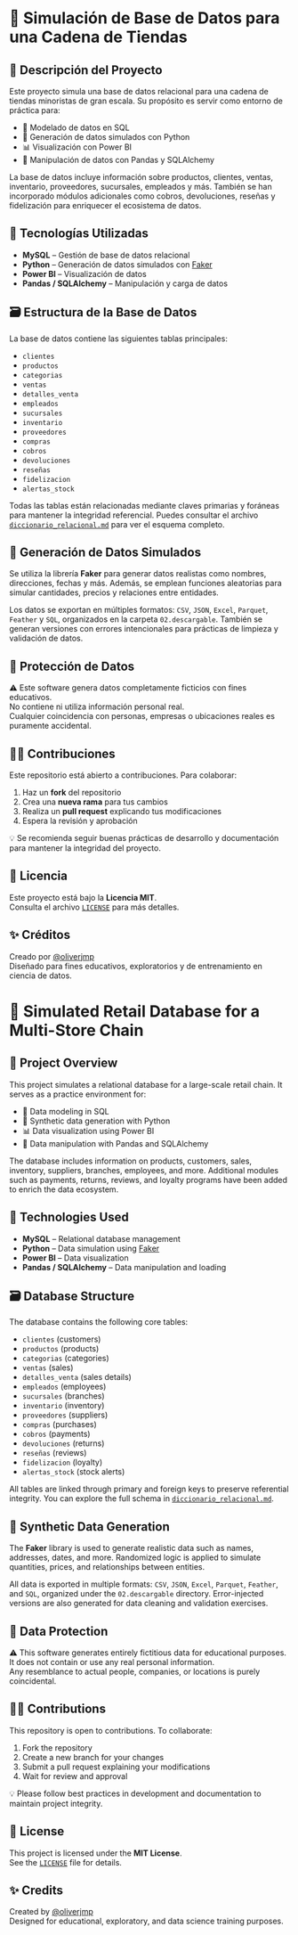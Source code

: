 # 🛒 Simulación de Base de Datos para una Cadena de Tiendas

## 📌 Descripción del Proyecto

Este proyecto simula una base de datos relacional para una cadena de tiendas minoristas de gran escala. Su propósito es servir como entorno de práctica para:

- 📐 Modelado de datos en SQL
- 🐍 Generación de datos simulados con Python
- 📊 Visualización con Power BI
- 🧮 Manipulación de datos con Pandas y SQLAlchemy

La base de datos incluye información sobre productos, clientes, ventas, inventario, proveedores, sucursales, empleados y más. También se han incorporado módulos adicionales como cobros, devoluciones, reseñas y fidelización para enriquecer el ecosistema de datos.

## 🧰 Tecnologías Utilizadas

- **MySQL** – Gestión de base de datos relacional
- **Python** – Generación de datos simulados con [Faker](https://faker.readthedocs.io/)
- **Power BI** – Visualización de datos
- **Pandas / SQLAlchemy** – Manipulación y carga de datos

## 🗃️ Estructura de la Base de Datos

La base de datos contiene las siguientes tablas principales:

- `clientes`
- `productos`
- `categorias`
- `ventas`
- `detalles_venta`
- `empleados`
- `sucursales`
- `inventario`
- `proveedores`
- `compras`
- `cobros`
- `devoluciones`
- `reseñas`
- `fidelizacion`
- `alertas_stock`

Todas las tablas están relacionadas mediante claves primarias y foráneas para mantener la integridad referencial. Puedes consultar el archivo [`diccionario_relacional.md`](https://github.com/oliverjmp/DatacrafterPython/blob/main/diccionario_relacional.md) para ver el esquema completo.

## 🧪 Generación de Datos Simulados

Se utiliza la librería **Faker** para generar datos realistas como nombres, direcciones, fechas y más. Además, se emplean funciones aleatorias para simular cantidades, precios y relaciones entre entidades.

Los datos se exportan en múltiples formatos: `CSV`, `JSON`, `Excel`, `Parquet`, `Feather` y `SQL`, organizados en la carpeta `02.descargable`. También se generan versiones con errores intencionales para prácticas de limpieza y validación de datos.

## 🔐 Protección de Datos

⚠️ Este software genera datos completamente ficticios con fines educativos.  
No contiene ni utiliza información personal real.  
Cualquier coincidencia con personas, empresas o ubicaciones reales es puramente accidental.

## 🧑‍💻 Contribuciones

Este repositorio está abierto a contribuciones. Para colaborar:

1. Haz un **fork** del repositorio  
2. Crea una **nueva rama** para tus cambios  
3. Realiza un **pull request** explicando tus modificaciones  
4. Espera la revisión y aprobación

💡 Se recomienda seguir buenas prácticas de desarrollo y documentación para mantener la integridad del proyecto.

## 📄 Licencia

Este proyecto está bajo la **Licencia MIT**.  
Consulta el archivo [`LICENSE`](https://github.com/oliverjmp/DatacrafterPython/blob/main/LICENSE) para más detalles.

## ✨ Créditos

Creado por [@oliverjmp](https://github.com/oliverjmp)  
Diseñado para fines educativos, exploratorios y de entrenamiento en ciencia de datos.

# 🛒 Simulated Retail Database for a Multi-Store Chain

## 📌 Project Overview

This project simulates a relational database for a large-scale retail chain. It serves as a practice environment for:

- 📐 Data modeling in SQL  
- 🐍 Synthetic data generation with Python  
- 📊 Data visualization using Power BI  
- 🧮 Data manipulation with Pandas and SQLAlchemy  

The database includes information on products, customers, sales, inventory, suppliers, branches, employees, and more. Additional modules such as payments, returns, reviews, and loyalty programs have been added to enrich the data ecosystem.

## 🧰 Technologies Used

- **MySQL** – Relational database management  
- **Python** – Data simulation using [Faker](https://faker.readthedocs.io/)  
- **Power BI** – Data visualization  
- **Pandas / SQLAlchemy** – Data manipulation and loading  

## 🗃️ Database Structure

The database contains the following core tables:

- `clientes` (customers)  
- `productos` (products)  
- `categorias` (categories)  
- `ventas` (sales)  
- `detalles_venta` (sales details)  
- `empleados` (employees)  
- `sucursales` (branches)  
- `inventario` (inventory)  
- `proveedores` (suppliers)  
- `compras` (purchases)  
- `cobros` (payments)  
- `devoluciones` (returns)  
- `reseñas` (reviews)  
- `fidelizacion` (loyalty)  
- `alertas_stock` (stock alerts)  

All tables are linked through primary and foreign keys to preserve referential integrity. You can explore the full schema in [`diccionario_relacional.md`](https://github.com/oliverjmp/DatacrafterPython/blob/main/diccionario_relacional.md).

## 🧪 Synthetic Data Generation

The **Faker** library is used to generate realistic data such as names, addresses, dates, and more. Randomized logic is applied to simulate quantities, prices, and relationships between entities.

All data is exported in multiple formats: `CSV`, `JSON`, `Excel`, `Parquet`, `Feather`, and `SQL`, organized under the `02.descargable` directory. Error-injected versions are also generated for data cleaning and validation exercises.

## 🔐 Data Protection

⚠️ This software generates entirely fictitious data for educational purposes.  
It does not contain or use any real personal information.  
Any resemblance to actual people, companies, or locations is purely coincidental.

## 🧑‍💻 Contributions

This repository is open to contributions. To collaborate:

1. Fork the repository  
2. Create a new branch for your changes  
3. Submit a pull request explaining your modifications  
4. Wait for review and approval  

💡 Please follow best practices in development and documentation to maintain project integrity.

## 📄 License

This project is licensed under the **MIT License**.  
See the [`LICENSE`](https://github.com/oliverjmp/DatacrafterPython/blob/main/LICENSE) file for details.

## ✨ Credits

Created by [@oliverjmp](https://github.com/oliverjmp)  
Designed for educational, exploratory, and data science training purposes.

